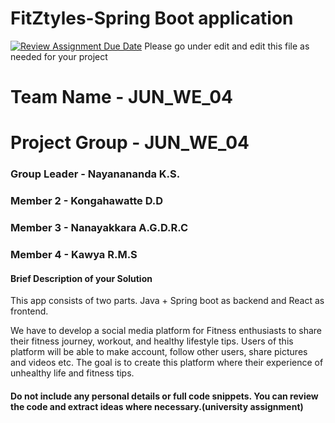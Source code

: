 # FitZtyles-Spring Boot application

[![Review Assignment Due Date](https://classroom.github.com/assets/deadline-readme-button-24ddc0f5d75046c5622901739e7c5dd533143b0c8e959d652212380cedb1ea36.svg)](https://classroom.github.com/a/2d9khxo6)
Please go under edit and edit this file as needed for your project

# Team Name - JUN_WE_04

# Project Group - JUN_WE_04

### Group Leader -  Nayanananda K.S.

### Member 2 - Kongahawatte D.D

### Member 3 - Nanayakkara A.G.D.R.C

### Member 4 - Kawya R.M.S

#### Brief Description of your Solution

This app consists of two parts. Java + Spring boot as backend and React as frontend.

We have to develop a social media platform for Fitness enthusiasts to share their fitness journey, workout, and healthy lifestyle tips. Users of this platform will be able to make account, follow other users, share pictures and videos etc. The goal is to create this platform where their experience of unhealthy life and fitness tips.

#### Do not include any personal details or full code snippets. You can review the code and extract ideas where necessary.(university assignment)

